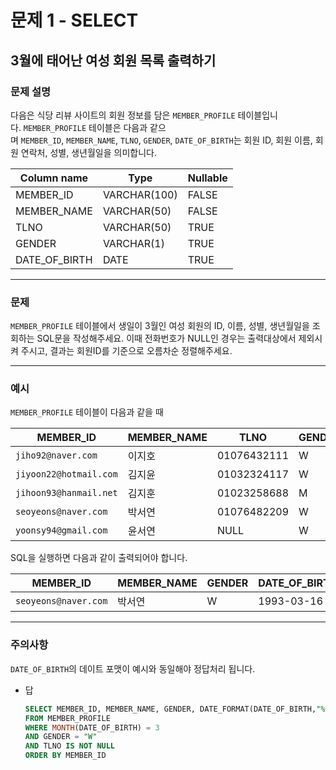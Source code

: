 # 문제 1 - SELECT

## 3월에 태어난 여성 회원 목록 출력하기

### **문제 설명**

다음은 식당 리뷰 사이트의 회원 정보를 담은 `MEMBER_PROFILE` 테이블입니다. `MEMBER_PROFILE` 테이블은 다음과 같으며 `MEMBER_ID`, `MEMBER_NAME`, `TLNO`, `GENDER`, `DATE_OF_BIRTH`는 회원 ID, 회원 이름, 회원 연락처, 성별, 생년월일을 의미합니다.

| Column name | Type | Nullable |
| --- | --- | --- |
| MEMBER_ID | VARCHAR(100) | FALSE |
| MEMBER_NAME | VARCHAR(50) | FALSE |
| TLNO | VARCHAR(50) | TRUE |
| GENDER | VARCHAR(1) | TRUE |
| DATE_OF_BIRTH | DATE | TRUE |

---

### 문제

`MEMBER_PROFILE` 테이블에서 생일이 3월인 여성 회원의 ID, 이름, 성별, 생년월일을 조회하는 SQL문을 작성해주세요. 이때 전화번호가 NULL인 경우는 출력대상에서 제외시켜 주시고, 결과는 회원ID를 기준으로 오름차순 정렬해주세요.

---

### 예시

`MEMBER_PROFILE` 테이블이 다음과 같을 때

| MEMBER_ID | MEMBER_NAME | TLNO | GENDER | DATE_OF_BIRTH |
| --- | --- | --- | --- | --- |
| `jiho92@naver.com` | 이지호 | 01076432111 | W | 1992-02-12 |
| `jiyoon22@hotmail.com` | 김지윤 | 01032324117 | W | 1992-02-22 |
| `jihoon93@hanmail.net` | 김지훈 | 01023258688 | M | 1993-02-23 |
| `seoyeons@naver.com` | 박서연 | 01076482209 | W | 1993-03-16 |
| `yoonsy94@gmail.com` | 윤서연 | NULL | W | 1994-03-19 |

SQL을 실행하면 다음과 같이 출력되어야 합니다.

| MEMBER_ID | MEMBER_NAME | GENDER | DATE_OF_BIRTH |
| --- | --- | --- | --- |
| `seoyeons@naver.com` | 박서연 | W | 1993-03-16 |

---

### 주의사항

`DATE_OF_BIRTH`의 데이트 포맷이 예시와 동일해야 정답처리 됩니다.

- 답
    
    ```sql
    SELECT MEMBER_ID, MEMBER_NAME, GENDER, DATE_FORMAT(DATE_OF_BIRTH,"%Y-%m-%d") AS DATE_OF_BIRTH
    FROM MEMBER_PROFILE 
    WHERE MONTH(DATE_OF_BIRTH) = 3
    AND GENDER = "W"
    AND TLNO IS NOT NULL
    ORDER BY MEMBER_ID
    ```